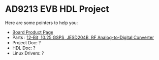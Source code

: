 # AD9213 EVB HDL Project

Here are some pointers to help you:
  * [Board Product Page](https://www.analog.com/eval-ad9213)
  * Parts : [12-Bit, 10.25 GSPS, JESD204B, RF Analog-to-Digital Converter](https://www.analog.com/en/products/ad9213.html)
  * Project Doc: ?
  * HDL Doc: ?
  * Linux Drivers: ? 
